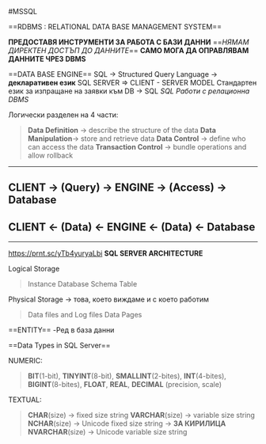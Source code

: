 #MSSQL

==RDBMS :
RELATIONAL 
DATA 
BASE
MANAGEMENT
SYSTEM== 

**ПРЕДОСТАВЯ ИНСТРУМЕНТИ ЗА РАБОТА С БАЗИ ДАННИ**
==*НЯМАМ ДИРЕКТЕН ДОСТЪП ДО ДАННИТЕ*==
**САМО МОГА ДА ОПРАВЛЯВАМ ДАННИТЕ ЧРЕЗ DBMS**

==DATA BASE ENGINE==
SQL -> Structured Query Language
-> **декларативен език**
SQL SERVER => CLIENT - SERVER MODEL
Стандартен език за изпращане на заявки към DB -> SQL
*SQL Работи с релационна DBMS*

Логически разделен на 4 части:
>**Data Definition** -> describe the structure of the data
>**Data Manipulation**-> store and retrieve data
>**Data Control** -> define who can access the data
>**Transaction Control** -> bundle operations and allow rollback

---
CLIENT -> (Query) -> ENGINE -> (Access) -> Database
---
CLIENT <- (Data) <- ENGINE <- (Data) <- Database 
---
---

https://prnt.sc/yTb4yuryaLbi
**SQL SERVER ARCHITECTURE**

Logical Storage
>Instance
>	Database
>		Schema
>			Table

Physical Storage -> това, което виждаме и с което работим
>Data files and Log files
>	Data Pages

==ENTITY==
-Ред в база данни

==Data Types in SQL Server==

NUMERIC:
>**BIT**(1-bit), **TINYINT**(8-bit), **SMALLINT**(2-bites),
>**INT**(4-bites), **BIGINT**(8-bites), 
>**FLOAT**, **REAL**, **DECIMAL** (precision, scale)

TEXTUAL:
>**CHAR**(size) -> fixed size string
>**VARCHAR**(size) -> variable size string
>**NCHAR**(size) -> Unicode fixed size string              -> **ЗА КИРИЛИЦА**
>**NVARCHAR**(size) -> Unicode variable size string



